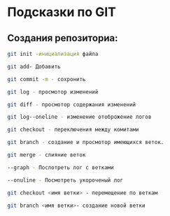 # Подсказки по GIT

## Создания репозиториа:
```sh
git init -инициализация файла
```
```sh
git add- Добавить
```
```sh
git commit -m - сохронить
```
```sh
git log - просмотор изменений
```
```sh
git diff - просмотор содержания изменений
```
```sh
git log--oneline - изменение отоброжение логов
```
```sh
git checkout - переключения между комитами
```
```sh
git branch - создание и просмотор имеющихся веток.
```
```sh
git merge - слияние веток
```
```sh
--graph - Послотреть лог с ветками
```
```sh
--onuline - Посмотреть укороченый лог
```
```sh
git checkout <имя ветки> - перемещение по веткам
```
```sh
git branch <имя ветки>- создание новой ветки
```
